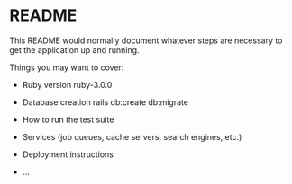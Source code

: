 # README

This README would normally document whatever steps are necessary to get the
application up and running.

Things you may want to cover:

* Ruby version
ruby-3.0.0

* Database creation
rails db:create db:migrate

* How to run the test suite

* Services (job queues, cache servers, search engines, etc.)

* Deployment instructions

* ...
